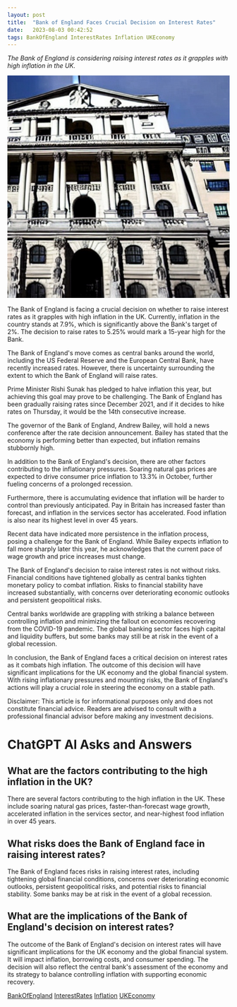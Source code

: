 ```yaml
---
layout: post
title:  "Bank of England Faces Crucial Decision on Interest Rates"
date:   2023-08-03 00:42:52 
tags: BankOfEngland InterestRates Inflation UKEconomy
---
```

*The Bank of England is considering raising interest rates as it grapples with high inflation in the UK.*

![Bank of England, raising interest rates dilemma 15-year high on the UK that has high inflation](/assets/d227f512-97af-48be-8d1e-4e3925bd4065.jpg "Bank of England Faces Crucial Decision on Interest Rates")

The Bank of England is facing a crucial decision on whether to raise interest rates as it grapples with high inflation in the UK. Currently, inflation in the country stands at 7.9%, which is significantly above the Bank's target of 2%. The decision to raise rates to 5.25% would mark a 15-year high for the Bank.

The Bank of England's move comes as central banks around the world, including the US Federal Reserve and the European Central Bank, have recently increased rates. However, there is uncertainty surrounding the extent to which the Bank of England will raise rates.

Prime Minister Rishi Sunak has pledged to halve inflation this year, but achieving this goal may prove to be challenging. The Bank of England has been gradually raising rates since December 2021, and if it decides to hike rates on Thursday, it would be the 14th consecutive increase.

The governor of the Bank of England, Andrew Bailey, will hold a news conference after the rate decision announcement. Bailey has stated that the economy is performing better than expected, but inflation remains stubbornly high.

In addition to the Bank of England's decision, there are other factors contributing to the inflationary pressures. Soaring natural gas prices are expected to drive consumer price inflation to 13.3% in October, further fueling concerns of a prolonged recession.

Furthermore, there is accumulating evidence that inflation will be harder to control than previously anticipated. Pay in Britain has increased faster than forecast, and inflation in the services sector has accelerated. Food inflation is also near its highest level in over 45 years.

Recent data have indicated more persistence in the inflation process, posing a challenge for the Bank of England. While Bailey expects inflation to fall more sharply later this year, he acknowledges that the current pace of wage growth and price increases must change.

The Bank of England's decision to raise interest rates is not without risks. Financial conditions have tightened globally as central banks tighten monetary policy to combat inflation. Risks to financial stability have increased substantially, with concerns over deteriorating economic outlooks and persistent geopolitical risks.

Central banks worldwide are grappling with striking a balance between controlling inflation and minimizing the fallout on economies recovering from the COVID-19 pandemic. The global banking sector faces high capital and liquidity buffers, but some banks may still be at risk in the event of a global recession.

In conclusion, the Bank of England faces a critical decision on interest rates as it combats high inflation. The outcome of this decision will have significant implications for the UK economy and the global financial system. With rising inflationary pressures and mounting risks, the Bank of England's actions will play a crucial role in steering the economy on a stable path.

Disclaimer: This article is for informational purposes only and does not constitute financial advice. Readers are advised to consult with a professional financial advisor before making any investment decisions.


# ChatGPT AI Asks and Answers
## What are the factors contributing to the high inflation in the UK?
There are several factors contributing to the high inflation in the UK. These include soaring natural gas prices, faster-than-forecast wage growth, accelerated inflation in the services sector, and near-highest food inflation in over 45 years.

## What risks does the Bank of England face in raising interest rates?
The Bank of England faces risks in raising interest rates, including tightening global financial conditions, concerns over deteriorating economic outlooks, persistent geopolitical risks, and potential risks to financial stability. Some banks may be at risk in the event of a global recession.

## What are the implications of the Bank of England's decision on interest rates?
The outcome of the Bank of England's decision on interest rates will have significant implications for the UK economy and the global financial system. It will impact inflation, borrowing costs, and consumer spending. The decision will also reflect the central bank's assessment of the economy and its strategy to balance controlling inflation with supporting economic recovery.


[BankOfEngland](/tags/BankOfEngland) [InterestRates](/tags/InterestRates) [Inflation](/tags/Inflation) [UKEconomy](/tags/UKEconomy)